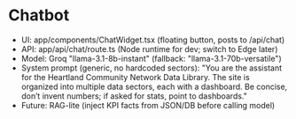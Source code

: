 # Chatbot
- UI: app/components/ChatWidget.tsx (floating button, posts to /api/chat)
- API: app/api/chat/route.ts (Node runtime for dev; switch to Edge later)
- Model: Groq "llama-3.1-8b-instant" (fallback: "llama-3.1-70b-versatile")
- System prompt (generic, no hardcoded sectors):
  "You are the assistant for the Heartland Community Network Data Library.
   The site is organized into multiple data sectors, each with a dashboard.
   Be concise, don’t invent numbers; if asked for stats, point to dashboards."
- Future: RAG-lite (inject KPI facts from JSON/DB before calling model)
